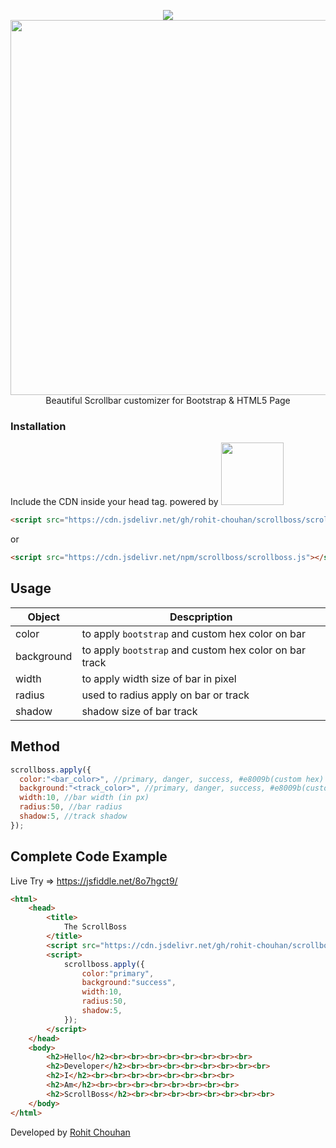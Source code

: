 
<p align="center">
  <img src="https://i.postimg.cc/VNxNLJbp/iusIL3Uo.gif"/><br>
   <img width="600" src="https://ps.w.org/advanced-scrollbar/assets/banner-772x250.png?rev=2481267"/><br>
Beautiful Scrollbar customizer for Bootstrap &amp; HTML5 Page<br>
  </p>
  
 ### Installation
 Include the CDN inside your head tag.
powered by <img width="100" src="https://upload.wikimedia.org/wikipedia/commons/thumb/d/d5/JsDelivr_Logo.svg/1200px-JsDelivr_Logo.svg.png"/>
  ```html
<script src="https://cdn.jsdelivr.net/gh/rohit-chouhan/scrollboss/scrollboss.js"></script>
```
or
  ```html
<script src="https://cdn.jsdelivr.net/npm/scrollboss/scrollboss.js"></script>
```
## Usage

|Object|Descpription|
|------|------|
color| to apply `bootstrap` and custom hex color on bar
background| to apply `bootstrap` and custom hex color on bar track
width| to apply width size of bar in pixel
radius| used to radius apply on bar or track
shadow | shadow size of bar track

## Method
```javascript
scrollboss.apply({
  color:"<bar_color>", //primary, danger, success, #e8009b(custom hex)
  background:"<track_color>", //primary, danger, success, #e8009b(custom hex)
  width:10, //bar width (in px) 
  radius:50, //bar radius
  shadow:5, //track shadow
});
```


## Complete Code Example
Live Try => https://jsfiddle.net/8o7hgct9/
```html
<html>
    <head>
        <title>
            The ScrollBoss
        </title>
        <script src="https://cdn.jsdelivr.net/gh/rohit-chouhan/scrollboss/scrollboss.js"></script>
        <script>
            scrollboss.apply({
                color:"primary",
                background:"success",
                width:10,
                radius:50,
                shadow:5,
            });
        </script>
    </head>
    <body>
        <h2>Hello</h2><br><br><br><br><br><br><br><br>
        <h2>Developer</h2><br><br><br><br><br><br><br><br>
        <h2>I</h2><br><br><br><br><br><br><br><br>
        <h2>Am</h2><br><br><br><br><br><br><br><br>
        <h2>ScrollBoss</h2><br><br><br><br><br><br><br><br>
    </body>
</html>
```

Developed by <a href="https://rohitchouhan.com">Rohit Chouhan</a>
